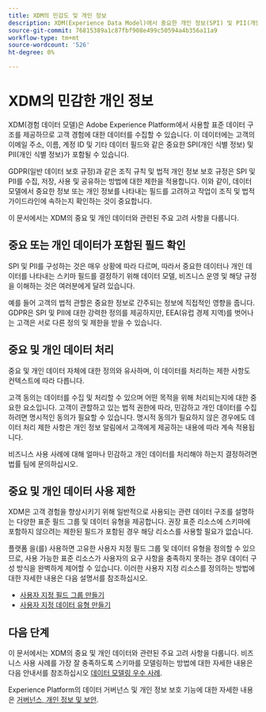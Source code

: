 ```yaml
---
title: XDM의 민감도 및 개인 정보
description: XDM(Experience Data Model)에서 중요한 개인 정보(SPI) 및 PII(개인 식별 정보)와 관련된 주요 고려 사항에 대해 알아봅니다.
source-git-commit: 76815389a1c87fbf908e499c50594a4b356a11a9
workflow-type: tm+mt
source-wordcount: '526'
ht-degree: 0%

---
```


# XDM의 민감한 개인 정보

XDM(경험 데이터 모델)은 Adobe Experience Platform에서 사용할 표준 데이터 구조를 제공하므로 고객 경험에 대한 데이터를 수집할 수 있습니다. 이 데이터에는 고객의 이메일 주소, 이름, 계정 ID 및 기타 데이터 필드와 같은 중요한 SPI(개인 식별 정보) 및 PII(개인 식별 정보)가 포함될 수 있습니다.

GDPR(일반 데이터 보호 규정)과 같은 조직 규칙 및 법적 개인 정보 보호 규정은 SPI 및 PII를 수집, 저장, 사용 및 공유하는 방법에 대한 제한을 적용합니다. 이와 같이, 데이터 모델에서 중요한 정보 또는 개인 정보를 나타내는 필드를 고려하고 작업이 조직 및 법적 가이드라인에 속하는지 확인하는 것이 중요합니다.

이 문서에서는 XDM의 중요 및 개인 데이터와 관련된 주요 고려 사항을 다룹니다.

## 중요 또는 개인 데이터가 포함된 필드 확인

SPI 및 PII를 구성하는 것은 매우 상황에 따라 다르며, 따라서 중요한 데이터나 개인 데이터를 나타내는 스키마 필드를 결정하기 위해 데이터 모델, 비즈니스 운영 및 해당 규정을 이해하는 것은 여러분에게 달려 있습니다.

예를 들어 고객의 법적 관할은 중요한 정보로 간주되는 정보에 직접적인 영향을 줍니다. GDPR은 SPI 및 PII에 대한 강력한 정의를 제공하지만, EEA(유럽 경제 지역)를 벗어나는 고객은 서로 다른 정의 및 제한을 받을 수 있습니다.

## 중요 및 개인 데이터 처리

중요 및 개인 데이터 자체에 대한 정의와 유사하며, 이 데이터를 처리하는 제한 사항도 컨텍스트에 따라 다릅니다.

고객 동의는 데이터를 수집 및 처리할 수 있으며 어떤 목적을 위해 처리되는지에 대한 중요한 요소입니다. 고객이 관할하고 있는 법적 권한에 따라, 민감하고 개인 데이터를 수집하려면 명시적인 동의가 필요할 수 있습니다. 명시적 동의가 필요하지 않은 경우에도 데이터 처리 제한 사항은 개인 정보 알림에서 고객에게 제공하는 내용에 따라 계속 적용됩니다.

비즈니스 사용 사례에 대해 얼마나 민감하고 개인 데이터를 처리해야 하는지 결정하려면 법률 팀에 문의하십시오.

## 중요 및 개인 데이터 사용 제한

XDM은 고객 경험을 향상시키기 위해 일반적으로 사용되는 관련 데이터 구조를 설명하는 다양한 표준 필드 그룹 및 데이터 유형을 제공합니다. 권장 표준 리소스에 스키마에 포함하지 않으려는 제한된 필드가 포함된 경우 해당 리소스를 사용할 필요가 없습니다.

플랫폼 을(를) 사용하면 고유한 사용자 지정 필드 그룹 및 데이터 유형을 정의할 수 있으므로, 사용 가능한 표준 리소스가 사용자의 요구 사항을 충족하지 못하는 경우 데이터 구성 방식을 완벽하게 제어할 수 있습니다. 이러한 사용자 지정 리소스를 정의하는 방법에 대한 자세한 내용은 다음 설명서를 참조하십시오.

* [사용자 지정 필드 그룹 만들기](../ui/resources/field-groups.md#create)
* [사용자 지정 데이터 유형 만들기](../ui/resources/data-types.md#create)

<!-- (To include once features are available)
* Marking fields as sensitive
* Remove fields from standard field groups pre-ingestion
* Deprecate fields post-ingestion
-->

## 다음 단계

이 문서에서는 XDM의 중요 및 개인 데이터와 관련된 주요 고려 사항을 다룹니다. 비즈니스 사용 사례를 가장 잘 충족하도록 스키마를 모델링하는 방법에 대한 자세한 내용은 다음 안내서를 참조하십시오 [데이터 모델링 우수 사례](./best-practices.md).

Experience Platform의 데이터 거버넌스 및 개인 정보 보호 기능에 대한 자세한 내용은 [거버넌스, 개인 정보 및 보안](../../landing/governance-privacy-security/overview.md).
